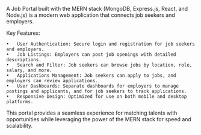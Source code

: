 A Job Portal built with the MERN stack (MongoDB, Express.js, React, and Node.js) is a modern web application that connects job seekers and employers.

Key Features:

    •	User Authentication: Secure login and registration for job seekers and employers.
    •	Job Listings: Employers can post job openings with detailed descriptions.
    •	Search and Filter: Job seekers can browse jobs by location, role, salary, and more.
    •	Applications Management: Job seekers can apply to jobs, and employers can review applications.
    •	User Dashboards: Separate dashboards for employers to manage postings and applicants, and for job seekers to track applications.
    •	Responsive Design: Optimized for use on both mobile and desktop platforms.

This portal provides a seamless experience for matching talents with opportunities while leveraging the power of the MERN stack for speed and scalability.

